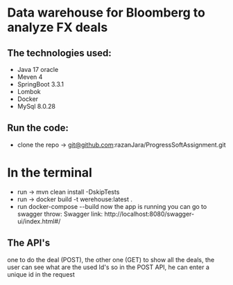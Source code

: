# Data warehouse for Bloomberg to analyze FX deals
## The technologies used:
- Java 17 oracle
- Meven 4
- SpringBoot 3.3.1
- Lombok
- Docker
- MySql 8.0.28
##
## Run the code:
- clone the repo -> git@github.com:razanJara/ProgressSoftAssignment.git
# In the terminal 
- run -> mvn clean install -DskipTests
- run -> docker build -t werehouse:latest .
- run docker-compose --build
now the app is running you can go to swagger throw:
Swagger link: http://localhost:8080/swagger-ui/index.html#/
##
## The API's 
one to do the deal (POST), the other one (GET) to show all the deals, the user can see what are the used Id's so in the POST API, he can enter a unique id in the request
